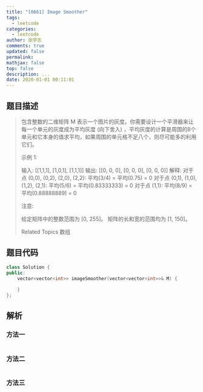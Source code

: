 ```yaml
---
title: "[0661] Image Smoother"
tags:
  - leetcode
categories:
  - leetcode
author: 张学志
comments: true
updated: false
permalink:
mathjax: false
top: false
description: ...
date: 2020-01-01 00:11:01
---
```


## 题目描述

> 包含整数的二维矩阵 M 表示一个图片的灰度。你需要设计一个平滑器来让每一个单元的灰度成为平均灰度 (向下舍入) ，平均灰度的计算是周围的8个单元和它本身的值求平均，如果周围的单元格不足八个，则尽可能多的利用它们。 
> 
> 示例 1: 
> 
> 
> 输入:
> [[1,1,1],
> [1,0,1],
> [1,1,1]]
> 输出:
> [[0, 0, 0],
> [0, 0, 0],
> [0, 0, 0]]
> 解释:
> 对于点 (0,0), (0,2), (2,0), (2,2): 平均(3/4) = 平均(0.75) = 0
> 对于点 (0,1), (1,0), (1,2), (2,1): 平均(5/6) = 平均(0.83333333) = 0
> 对于点 (1,1): 平均(8/9) = 平均(0.88888889) = 0
> 
> 
> 注意: 
> 
> 
> 给定矩阵中的整数范围为 [0, 255]。 
> 矩阵的长和宽的范围均为 [1, 150]。 
> 
> Related Topics 数组

## 题目代码

```cpp
class Solution {
public:
    vector<vector<int>> imageSmoother(vector<vector<int>>& M) {
        
    }
};
```

## 解析

### 方法一

```cpp

```

### 方法二

```cpp

```

### 方法三

```cpp

```

